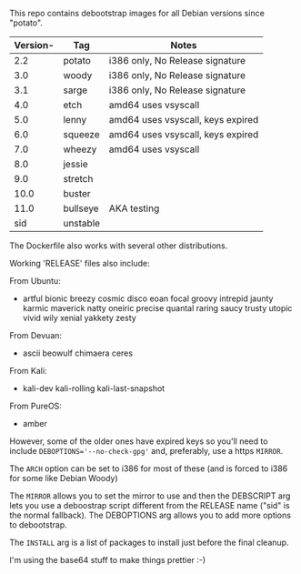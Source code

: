 This repo contains debootstrap images for all Debian versions since "potato".

Version-|Tag            |Notes
--------|---------------|--------------------
2.2     |potato         |i386 only, No Release signature
3.0     |woody          |i386 only, No Release signature
3.1     |sarge          |i386 only, No Release signature
4.0     |etch           |amd64 uses vsyscall
5.0     |lenny          |amd64 uses vsyscall, keys expired
6.0     |squeeze        |amd64 uses vsyscall, keys expired
7.0     |wheezy         |amd64 uses vsyscall
8.0     |jessie
9.0     |stretch
10.0    |buster
11.0    |bullseye       |AKA testing
sid     |unstable

The Dockerfile also works with several other distributions.

Working 'RELEASE' files also include:

From Ubuntu:
  * artful bionic breezy cosmic disco eoan focal groovy intrepid jaunty karmic maverick natty oneiric precise quantal raring saucy trusty utopic vivid wily xenial yakkety zesty

From Devuan:
  * ascii beowulf chimaera ceres

From Kali:
  * kali-dev kali-rolling kali-last-snapshot

From PureOS:
  * amber

However, some of the older ones have expired keys so you'll need to include
  `DEBOPTIONS='--no-check-gpg'`
and, preferably, use a https `MIRROR`.

The `ARCH` option can be set to i386 for most of these (and is forced to i386 for some like Debian Woody)

The `MIRROR` allows you to set the mirror to use and then the DEBSCRIPT arg lets you use a deboostrap script different from the RELEASE name ("sid" is the normal fallback). The DEBOPTIONS arg allows you to add more options to debootstrap.

The `INSTALL` arg is a list of packages to install just before the final cleanup.

I'm using the base64 stuff to make things prettier :-)
